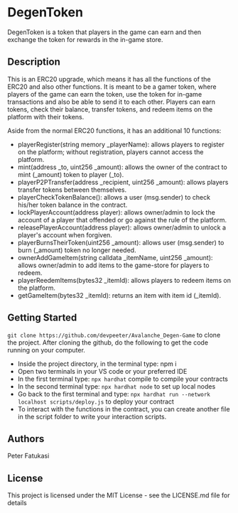  
# DegenToken
DegenToken is a token that players in the game can earn and then exchange the token for rewards in the in-game store.

## Description
This is an ERC20 upgrade, which means it has all the functions of the ERC20 and also other functions.
It is meant to be a gamer token, where players of the game can earn the token, use the token for in-game transactions and also be able to send it to each other. Players can earn tokens, check their balance, transfer tokens, and redeem items on the platform with their tokens. 

Aside from the normal ERC20 functions, it has an additional 10 functions:

- playerRegister(string memory _playerName): allows players to register on the platform; without registration, players cannot access the platform.
- mint(address _to, uint256 _amount): allows the owner of the contract to mint (_amount) token to player (_to).
- playerP2PTransfer(address _recipient, uint256 _amount): allows players transfer tokens between themselves.
- playerCheckTokenBalance(): allows a user (msg.sender) to check his/her token balance in the contract.
- lockPlayerAccount(address player): allows owner/admin to lock the account of a player that offended or go against the rule of the platform.
- releasePlayerAccount(address player): allows owner/admin to unlock a player's account when forgiven.
- playerBurnsTheirToken(uint256 _amount): allows user (msg.sender) to burn (_amount) token no longer needed.
- ownerAddGameItem(string calldata _itemName, uint256 _amount): allows owner/admin to add items to the game-store for players to redeem.
- playerReedemItems(bytes32 _itemId): allows players to redeem items on the platform.
- getGameItem(bytes32 _itemId): returns an item with item id (_itemId).

## Getting Started
```git clone https://github.com/devpeeter/Avalanche_Degen-Game``` to clone the project. 
After cloning the github, do the following to get the code running on your computer.

- Inside the project directory, in the terminal type: npm i
- Open two terminals in your VS code or your preferred IDE
- In the first terminal type: ```npx hardhat``` compile to compile your contracts
- In the second terminal type: ```npx hardhat node``` to set up local nodes
- Go back to the first terminal and type: ```npx hardhat run --network localhost scripts/deploy.js``` to deploy your contract
- To interact with the functions in the contract, you can create another file in the script folder to write your interaction scripts.

## Authors
Peter Fatukasi

## License
This project is licensed under the MIT License - see the LICENSE.md file for details
